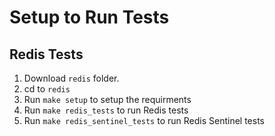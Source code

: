 # Setup to Run Tests

## Redis Tests

1. Download `redis` folder.
2. cd to `redis`
3. Run `make setup` to setup the requirments
4. Run `make redis_tests` to run Redis tests
5. Run `make redis_sentinel_tests` to run Redis Sentinel tests
